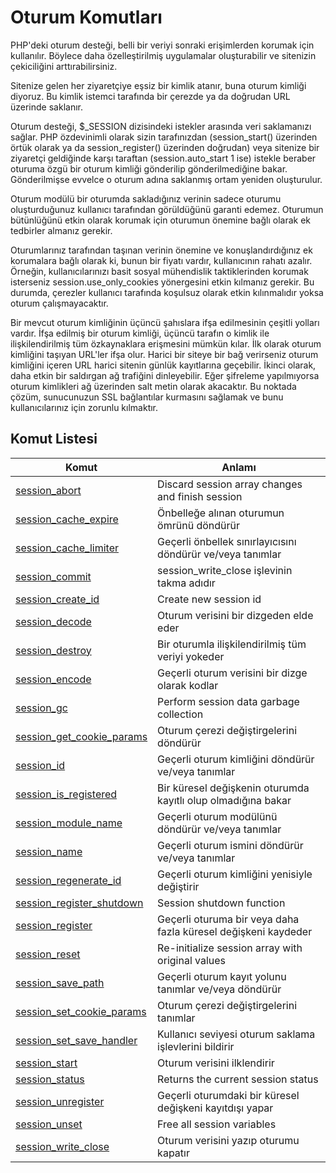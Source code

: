 # Oturum Komutları

PHP'deki oturum desteği, belli bir veriyi sonraki erişimlerden korumak için kullanılır. Böylece daha özelleştirilmiş uygulamalar oluşturabilir ve sitenizin çekiciliğini arttırabilirsiniz.

Sitenize gelen her ziyaretçiye eşsiz bir kimlik atanır, buna oturum kimliği diyoruz. Bu kimlik istemci tarafında bir çerezde ya da doğrudan URL üzerinde saklanır.

Oturum desteği, $_SESSION dizisindeki istekler arasında veri saklamanızı sağlar. PHP özdevinimli olarak sizin tarafınızdan (session_start() üzerinden örtük olarak ya da session_register() üzerinden doğrudan) veya sitenize bir ziyaretçi geldiğinde karşı taraftan (session.auto_start 1 ise) istekle beraber oturuma özgü bir oturum kimliği gönderilip gönderilmediğine bakar. Gönderilmişse evvelce o oturum adına saklanmış ortam yeniden oluşturulur.

Oturum modülü bir oturumda sakladığınız verinin sadece oturumu oluşturduğunuz kullanıcı tarafından görüldüğünü garanti edemez. Oturumun bütünlüğünü etkin olarak korumak için oturumun önemine bağlı olarak ek tedbirler almanız gerekir.

Oturumlarınız tarafından taşınan verinin önemine ve konuşlandırdığınız ek korumalara bağlı olarak ki, bunun bir fiyatı vardır, kullanıcının rahatı azalır. Örneğin, kullanıcılarınızı basit sosyal mühendislik taktiklerinden korumak isterseniz session.use_only_cookies yönergesini etkin kılmanız gerekir. Bu durumda, çerezler kullanıcı tarafında koşulsuz olarak etkin kılınmalıdır yoksa oturum çalışmayacaktır.

Bir mevcut oturum kimliğinin üçüncü şahıslara ifşa edilmesinin çeşitli yolları vardır. İfşa edilmiş bir oturum kimliği, üçüncü tarafın o kimlik ile ilişkilendirilmiş tüm özkaynaklara erişmesini mümkün kılar. İlk olarak oturum kimliğini taşıyan URL'ler ifşa olur. Harici bir siteye bir bağ verirseniz oturum kimliğini içeren URL harici sitenin günlük kayıtlarına geçebilir. İkinci olarak, daha etkin bir saldırgan ağ trafiğini dinleyebilir. Eğer şifreleme yapılmıyorsa oturum kimlikleri ağ üzerinden salt metin olarak akacaktır. Bu noktada çözüm, sunucunuzun SSL bağlantılar kurmasını sağlamak ve bunu kullanıcılarınız için zorunlu kılmaktır.

## Komut Listesi
Komut |Anlamı|
------------|-------------|
[session_abort](http://php.net/session-abort)|Discard session array changes and finish session
[session_cache_expire](http://php.net/session-cache-expire)|Önbelleğe alınan oturumun ömrünü döndürür
[session_cache_limiter](http://php.net/session-cache-limiter)|Geçerli önbellek sınırlayıcısını döndürür ve/veya tanımlar
[session_commit](http://php.net/session-commit)|session_write_close işlevinin takma adıdır
[session_create_id](http://php.net/session-create-id)|Create new session id
[session_decode](http://php.net/session-decode)|Oturum verisini bir dizgeden elde eder
[session_destroy](http://php.net/session-destroy)|Bir oturumla ilişkilendirilmiş tüm veriyi yokeder
[session_encode](http://php.net/session-encode)|Geçerli oturum verisini bir dizge olarak kodlar
[session_gc](http://php.net/session-gc)|Perform session data garbage collection
[session_get_cookie_params](http://php.net/session-get-cookie-params)|Oturum çerezi değiştirgelerini döndürür
[session_id](http://php.net/session-id)|Geçerli oturum kimliğini döndürür ve/veya tanımlar
[session_is_registered](http://php.net/session-is-registered)|Bir küresel değişkenin oturumda kayıtlı olup olmadığına bakar
[session_module_name](http://php.net/session-module-name)|Geçerli oturum modülünü döndürür ve/veya tanımlar
[session_name](http://php.net/session-name)|Geçerli oturum ismini döndürür ve/veya tanımlar
[session_regenerate_id](http://php.net/session-regenerate-id)|Geçerli oturum kimliğini yenisiyle değiştirir
[session_register_shutdown](http://php.net/session-register-shutdown)|Session shutdown function
[session_register](http://php.net/session-register)|Geçerli oturuma bir veya daha fazla küresel değişkeni kaydeder
[session_reset](http://php.net/session-reset)|Re-initialize session array with original values
[session_save_path](http://php.net/session-save-path)|Geçerli oturum kayıt yolunu tanımlar ve/veya döndürür
[session_set_cookie_params](http://php.net/session-set-cookie-params)|Oturum çerezi değiştirgelerini tanımlar
[session_set_save_handler](http://php.net/session-set-save-handler)|Kullanıcı seviyesi oturum saklama işlevlerini bildirir
[session_start](http://php.net/session-start)|Oturum verisini ilklendirir
[session_status](http://php.net/session-status)|Returns the current session status
[session_unregister](http://php.net/session-unregister)|Geçerli oturumdaki bir küresel değişkeni kayıtdışı yapar
[session_unset](http://php.net/session-unset)|Free all session variables
[session_write_close](http://php.net/session-write-close)|Oturum verisini yazıp oturumu kapatır
